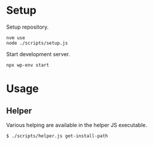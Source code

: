 # Setup

Setup repository.

```
nvm use
node ./scripts/setup.js
```

Start development server.

```
npx wp-env start
```

# Usage

## Helper

Various helping are available in the helper JS executable.

```
$ ./scripts/helper.js get-install-path
```
